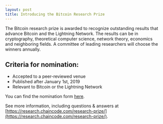 ```yaml
---
layout: post
title: Introducing the Bitcoin Research Prize
---
```


<!--- ### About --->

The Bitcoin research prize is awarded to recognize outstanding results that advance Bitcoin and the Lightning Network. The results can be in cryptography, theoretical computer science, network theory, economics and neighboring fields. A committee of leading researchers will choose the winners annually.

## Criteria for nomination:
- Accepted to a peer-reviewed venue
- Published after January 1st, 2019
- Relevant to Bitcoin or the Lightning Network


<!--- * [Example link](http://hyde.getpoole.com) -->

You can find the nomination form [here](https://docs.google.com/forms/d/e/1FAIpQLSdbjYFSUZcaWWFQHHVNRjd7jO_JEzvkCL7KtHmwgWt0etMaWA/viewform?usp=sf_link).

See more information, including questions & answers at [https://research.chaincode.com/research-prize/](https://research.chaincode.com/research-prize/).



